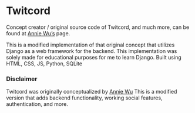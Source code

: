 # Twitcord
Concept creator / original source code of Twitcord, and much more, can be found at [Annie Wu’s](https://github.com/anniedotexe/twitcord) page. 

This is a modified implementation of that original concept that utilizes Django as a web framework for the backend. This implementation was solely made for educational purposes  for me to learn Django.
Built using HTML, CSS, JS, Python, SQLite

### Disclaimer
Twitcord was originally conceptualized by [Annie Wu](https://github.com/anniedotexe/twitcord)
This is a modified version that adds backend functionality, working social features, authentication, and more. 
